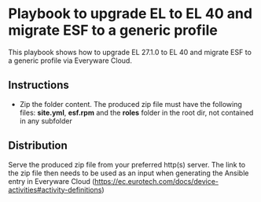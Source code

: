 # Playbook to upgrade EL to EL 40 and migrate ESF to a generic profile

This playbook shows how to upgrade EL 27.1.0 to EL 40 and migrate ESF to a generic profile via Everyware Cloud.

## Instructions

- Zip the folder content. The produced zip file must have the following files: **site.yml**, **esf.rpm** and the **roles** folder in the root dir, not contained in any subfolder

## Distribution
Serve the produced zip file from your preferred http(s) server.
The link to the zip file then needs to be used as an input when generating the Ansible entry in Everyware Cloud (https://ec.eurotech.com/docs/device-activities#activity-definitions)